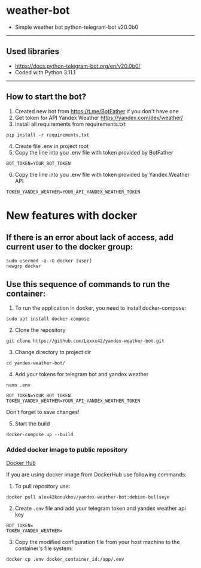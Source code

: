 # weather-bot

* Simple weather bot python-telegram-bot v20.0b0

---

## Used libraries

* https://docs.python-telegram-bot.org/en/v20.0b0/
* Coded with Python 3.11.1

---

## How to start the bot?

1. Created new bot from https://t.me/BotFather if you don't have one
2. Get token for API Yandex Weather https://yandex.com/dev/weather/
3. Install all requirements from requirements.txt

``` shell
pip install -r requirements.txt  
```

4. Create file .env in project root
5. Copy the line into you .env file with token provided by BotFather

``` shell
BOT_TOKEN=YOUR_BOT_TOKEN  
```

6. Copy the line into you .env file with token provided by Yandex.Weather API

``` shell
TOKEN_YANDEX_WEATHER=YOUR_API_YANDEX_WEATHER_TOKEN  
```

# New features with docker

## If there is an error about lack of access, add current user to the docker group:

```shell
sudo usermod -a -G docker [user]
newgrp docker
```

## Use this sequence of commands to run the container:

1. To run the application in docker, you need to install docker-compose:

```shell
sudo apt install docker-compose 
```

2. Clone the repository

```shell
git clone https://github.com/Lexxx42/yandex-weather-bot.git
```

3. Change directory to project dir

```shell
cd yandex-weather-bot/
```

4. Add your tokens for telegram bot and yandex weather

```shell
nano .env
```

```
BOT_TOKEN=YOUR_BOT_TOKEN
TOKEN_YANDEX_WEATHER=YOUR_API_YANDEX_WEATHER_TOKEN
```


Don't forget to save changes!

5. Start the build

```shell
docker-compose up --build
```

### Added docker image to public repository

[Docker Hub](https://hub.docker.com/r/alex42konukhov/yandex-weather-bot)

If you are using docker image from DockerHub use following commands:

1. To pull repository use:

```docker
docker pull alex42konukhov/yandex-weather-bot:debian-bullseye
```

2. Create `.env` file and add your telegram token and yandex weather api key

```docker
BOT_TOKEN=
TOKEN_YANDEX_WEATHER=
```

3. Copy the modified configuration file from your host machine to the container's file system:

```docker
docker cp .env docker_container_id:/app/.env
```
